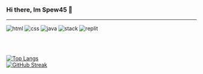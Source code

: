 ### Hi there, Im Spew45 👋
<hr>

<p align="left">
  <img alt="html" src="https://img.shields.io/badge/Learning-html-orange/?logo=html5&logoColor=orange=&color=orange">
  <img alt="css" src="https://img.shields.io/badge/Learning-css-blue/?logo=css3&logoColor=blue&color=blue">
  <img alt="java" src="https://img.shields.io/badge/Learning-javascript-yellow/?logo=javascript&logoColor=yellow=&color=yellow">
  <img src="https://img.shields.io/badge/Uses-stackoverflow-blue/?logo=stackoverflow&logoColor=warning&color=ef8236" alt="stack">
  <img alt="replit" src="https://img.shields.io/badge/Learning-replit-yellow/?logo=replit&logoColor=yellow=&color=yellow">
    </p>
<br>
</br>


[![Top Langs](https://github-readme-stats.vercel.app/api/top-langs/?username=Spew45&theme=dark)](https://github.com/anuraghazra/github-readme-stats)
<br>
[![GitHub Streak](https://github-readme-streak-stats.herokuapp.com?user=Spew45&theme=dark&date_format=M%20j%5B%2C%20Y%5D)](https://git.io/streak-stats)
